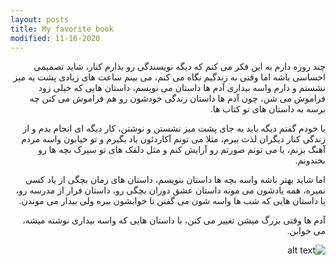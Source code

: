 ```yaml
---
layout: posts
title: My favorite book
modified: 11-16-2020
---
```











<div dir="rtl">

چند روزه دارم به این فکر می کنم که دیگه نویسندگی رو بذارم کنار، شاید تصمیمی احساسی باشه اما وقتی به زندگیم نگاه می کنم، می بینم ساعت های زیادی پشت یه میز نشستم و دارم واسه بیداری آدم ها داستان می نویسم، داستان هایی که خیلی زود فراموش می شن، چون آدم ها داستان زندگی خودشون رو هم فراموش می کنن چه برسه به داستان های تو کتاب ها.

با خودم گفتم دیگه باید به جای پشت میز نشستن و نوشتن، کار دیگه ای انجام بدم و از زندگی کنار دیگران لذت ببرم، مثلا می تونم آکاردئون یاد بگیرم و تو خیابون واسه مردم آهنگ بزنم، یا می تونم صورتم رو آرایش کنم و مثل دلقک های تو سیرک بچه ها رو بخندونم. 

اما شاید بهتر باشه واسه بچه ها داستان بنویسم، داستان های زمان بچگی از یاد کسی نمیره، همه یادشون می مونه داستان عشق دوران بچگی رو، داستان فرار از مدرسه رو، یا داستان هایی که شب ها واسه شون می گفتن تا خوابشون ببره ولی بیدار می موندن.

آدم ها وقتی بزرگ میشن تغییر می کنن، با داستان هایی که واسه بیداری نوشته میشه، می خوابن.







 ![alt text](../assets/images/2.jpg1.PNG "Picture")

